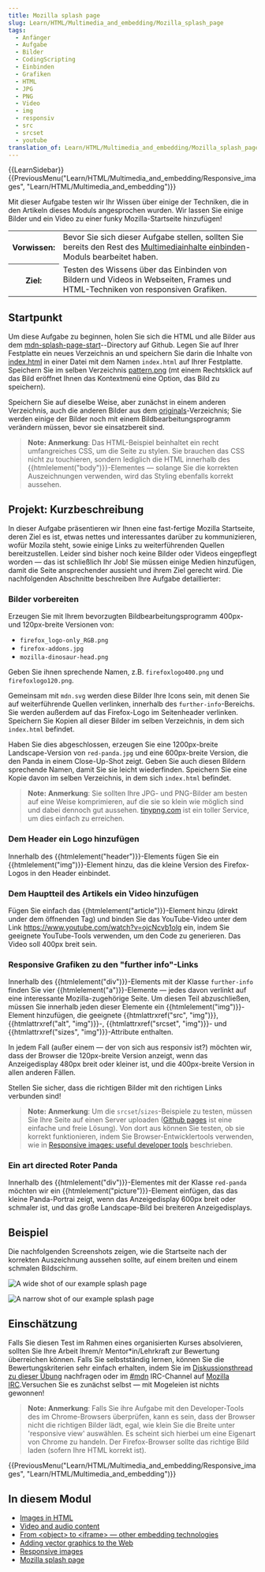 ```yaml
---
title: Mozilla splash page
slug: Learn/HTML/Multimedia_and_embedding/Mozilla_splash_page
tags:
  - Anfänger
  - Aufgabe
  - Bilder
  - CodingScripting
  - Einbinden
  - Grafiken
  - HTML
  - JPG
  - PNG
  - Video
  - img
  - responsiv
  - src
  - srcset
  - youtube
translation_of: Learn/HTML/Multimedia_and_embedding/Mozilla_splash_page
---
```

{{LearnSidebar}}{{PreviousMenu("Learn/HTML/Multimedia_and_embedding/Responsive_images", "Learn/HTML/Multimedia_and_embedding")}}

Mit dieser Aufgabe testen wir Ihr Wissen über einige der Techniken, die in den Artikeln dieses Moduls angesprochen wurden. Wir lassen Sie einige Bilder und ein Video zu einer funky Mozilla-Startseite hinzufügen!

<table class="learn-box standard-table">
  <tbody>
    <tr>
      <th scope="row">Vorwissen:</th>
      <td>
        Bevor Sie sich dieser Aufgabe stellen, sollten Sie bereits den Rest des
        <a href="/de/docs/Learn/HTML/Multimedia_and_embedding"
          >Multimediainhalte einbinden</a
        >-Moduls bearbeitet haben.
      </td>
    </tr>
    <tr>
      <th scope="row">Ziel:</th>
      <td>
        Testen des Wissens über das Einbinden von Bildern und Videos in
        Webseiten, Frames und HTML-Techniken von responsiven Grafiken.
      </td>
    </tr>
  </tbody>
</table>

## Startpunkt

Um diese Aufgabe zu beginnen, holen Sie sich die HTML und alle Bilder aus dem [mdn-splash-page-start](https://github.com/mdn/learning-area/blob/master/html/multimedia-and-embedding/mdn-splash-page-start/)--Directory auf Github. Legen Sie auf Ihrer Festplatte ein neues Verzeichnis an und speichern Sie darin die Inhalte von [index.html](https://github.com/mdn/learning-area/blob/master/html/multimedia-and-embedding/mdn-splash-page-start/index.html) in einer Datei mit dem Namen `index.html` auf Ihrer Festplatte. Speichern Sie im selben Verzeichnis [pattern.png](https://github.com/mdn/learning-area/blob/master/html/multimedia-and-embedding/mdn-splash-page-start/pattern.png) (mt einem Rechtsklick auf das Bild eröffnet Ihnen das Kontextmenü eine Option, das Bild zu speichern).

Speichern Sie auf dieselbe Weise, aber zunächst in einem anderen Verzeichnis, auch die anderen Bilder aus dem [originals](https://github.com/mdn/learning-area/tree/master/html/multimedia-and-embedding/mdn-splash-page-start/originals)-Verzeichnis; Sie werden einige der Bilder noch mit einem Bildbearbeitungsprogramm verändern müssen, bevor sie einsatzbereit sind.

> **Note:** **Anmerkung**: Das HTML-Beispiel beinhaltet ein recht umfangreiches CSS, um die Seite zu stylen. Sie brauchen das CSS nicht zu touchieren, sondern lediglich die HTML innerhalb des {{htmlelement("body")}}-Elementes — solange Sie die korrekten Auszeichnungen verwenden, wird das Styling ebenfalls korrekt aussehen.

## Projekt: Kurzbeschreibung

In dieser Aufgabe präsentieren wir Ihnen eine fast-fertige Mozilla Startseite, deren Ziel es ist, etwas nettes und interessantes darüber zu kommunizieren, wofür Mozila steht, sowie einige Links zu weiterführenden Quellen bereitzustellen. Leider sind bisher noch keine Bilder oder Videos eingepflegt worden — das ist schließlich Ihr Job! Sie müssen einige Medien hinzufügen, damit die Seite ansprechender aussieht und ihrem Ziel gerecht wird. Die nachfolgenden Abschnitte beschreiben Ihre Aufgabe detaillierter:

### Bilder vorbereiten

Erzeugen Sie mit Ihrem bevorzugten Bildbearbeitungsprogramm 400px- und 120px-breite Versionen von:

- `firefox_logo-only_RGB.png`
- `firefox-addons.jpg`
- `mozilla-dinosaur-head.png`

Geben Sie ihnen sprechende Namen, z.B. `firefoxlogo400.png` und `firefoxlogo120.png`.

Gemeinsam mit `mdn.svg` werden diese Bilder Ihre Icons sein, mit denen Sie auf weiterführende Quellen verlinken, innerhalb des `further-info`-Bereichs. Sie werden außerdem auf das Firefox-Logo im Seitenheader verlinken. Speichern Sie Kopien all dieser Bilder im selben Verzeichnis, in dem sich `index.html` befindet.

Haben Sie dies abgeschlossen, erzeugen Sie eine 1200px-breite Landscape-Version von `red-panda.jpg` und eine 600px-breite Version, die den Panda in einem Close-Up-Shot zeigt. Geben Sie auch diesen Bildern sprechende Namen, damit Sie sie leicht wiederfinden. Speichern Sie eine Kopie davon im selben Verzeichnis, in dem sich `index.html` befindet.

> **Note:** **Anmerkung**: Sie sollten Ihre JPG- und PNG-Bilder am besten auf eine Weise komprimieren, auf die sie so klein wie möglich sind und dabei dennoch gut aussehen. [tinypng.com](https://tinypng.com/) ist ein toller Service, um dies einfach zu erreichen.

### Dem Header ein Logo hinzufügen

Innerhalb des {{htmlelement("header")}}-Elements fügen Sie ein {{htmlelement("img")}}-Element hinzu, das die kleine Version des Firefox-Logos in den Header einbindet.

### Dem Hauptteil des Artikels ein Video hinzufügen

Fügen Sie einfach das {{htmlelement("article")}}-Element hinzu (direkt under dem öffnenden Tag) und binden Sie das YouTube-Video unter dem Link <https://www.youtube.com/watch?v=ojcNcvb1olg> ein, indem Sie geeignete YouTube-Tools verwenden, um den Code zu generieren. Das Video soll 400px breit sein.

### Responsive Grafiken zu den "further info"-Links

Innerhalb des {{htmlelement("div")}}-Elements mit der Klasse `further-info` finden Sie vier {{htmlelement("a")}}-Elemente — jedes davon verlinkt auf eine interessante Mozilla-zugehörige Seite. Um diesen Teil abzuschließen, müssen Sie innerhalb jeden dieser Elemente ein {{htmlelement("img")}}-Element hinzufügen, die geeignete {{htmlattrxref("src", "img")}}, {{htmlattrxref("alt", "img")}}-, {{htmlattrxref("srcset", "img")}}- und {{htmlattrxref("sizes", "img")}}-Attribute enthalten.

In jedem Fall (außer einem — der von sich aus responsiv ist?) möchten wir, dass der Browser die 120px-breite Version anzeigt, wenn das Anzeigedisplay 480px breit oder kleiner ist, und die 400px-breite Version in allen anderen Fällen.

Stellen Sie sicher, dass die richtigen Bilder mit den richtigen Links verbunden sind!

> **Note:** **Anmerkung**: Um die `srcset`/`sizes`-Beispiele zu testen, müssen Sie Ihre Seite auf einen Server uploaden ([Github pages](/de/docs/Learn/Common_questions/Using_Github_pages) ist eine einfache und freie Lösung). Von dort aus können Sie testen, ob sie korrekt funktionieren, indem Sie Browser-Entwicklertools verwenden, wie in [Responsive images: useful developer tools](/de/Learn/HTML/Multimedia_and_embedding/Responsive_images#Useful_developer_tools) beschrieben.

### Ein art directed Roter Panda

Innerhalb des {{htmlelement("div")}}-Elementes mit der Klasse `red-panda` möchten wir ein {{htmlelement("picture")}}-Element einfügen, das das kleine Panda-Portrai zeigt, wenn das Anzeigedisplay 600px breit oder schmaler ist, und das große Landscape-Bild bei breiteren Anzeigedisplays.

## Beispiel

Die nachfolgenden Screenshots zeigen, wie die Startseite nach der korrekten Auszeichnung aussehen sollte, auf einem breiten und einem schmalen Bildschirm.

![A wide shot of our example splash page](https://mdn.mozillademos.org/files/12946/wide-shot.png)

![A narrow shot of our example splash page](https://mdn.mozillademos.org/files/12944/narrow-shot.png)

## Einschätzung

Falls Sie diesen Test im Rahmen eines organisierten Kurses absolvieren, sollten Sie Ihre Arbeit Ihrem/r Mentor\*in/Lehrkraft zur Bewertung überreichen können. Falls Sie selbstständig lernen, können Sie die Bewertungskriterien sehr einfach erhalten, indem Sie im [Diskussionsthread zu dieser Übung](https://discourse.mozilla.org/t/mozilla-splash-page-assignment/24679) nachfragen oder im [#mdn](irc://irc.mozilla.org/mdn) IRC-Channel auf [Mozilla IRC](https://wiki.mozilla.org/IRC).Versuchen Sie es zunächst selbst — mit Mogeleien ist nichts gewonnen!

> **Note:** **Anmerkung**: Falls Sie ihre Aufgabe mit den Developer-Tools des im Chrome-Browsers überprüfen, kann es sein, dass der Browser nicht die richtigen Bilder lädt, egal, wie klein Sie die Breite unter 'responsive view' auswählen. Es scheint sich hierbei um eine Eigenart von Chrome zu handeln. Der Firefox-Browser sollte das richtige Bild laden (sofern Ihre HTML korrekt ist).

{{PreviousMenu("Learn/HTML/Multimedia_and_embedding/Responsive_images", "Learn/HTML/Multimedia_and_embedding")}}

## In diesem Modul

- [Images in HTML](/de/docs/Learn/HTML/Multimedia_and_embedding/Images_in_HTML)
- [Video and audio content](/de/docs/Learn/HTML/Multimedia_and_embedding/Video_and_audio_content)
- [From \<object> to \<iframe> — other embedding technologies](/de/docs/Learn/HTML/Multimedia_and_embedding/Other_embedding_technologies)
- [Adding vector graphics to the Web](/de/docs/Learn/HTML/Multimedia_and_embedding/Adding_vector_graphics_to_the_Web)
- [Responsive images](/de/docs/Learn/HTML/Multimedia_and_embedding/Responsive_images)
- [Mozilla splash page](/de/docs/Learn/HTML/Multimedia_and_embedding/Mozilla_splash_page)
